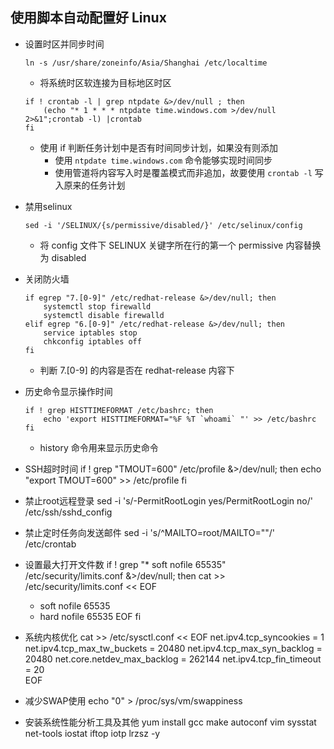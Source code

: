 ## 使用脚本自动配置好 Linux

- 设置时区并同步时间
    ```
    ln -s /usr/share/zoneinfo/Asia/Shanghai /etc/localtime
    ```
    - 将系统时区软连接为目标地区时区
    ```
    if ! crontab -l | grep ntpdate &>/dev/null ; then
        (echo "* 1 * * * ntpdate time.windows.com >/dev/null 2>&1";crontab -l) |crontab 
    fi
    ```
    - 使用 if 判断任务计划中是否有时间同步计划，如果没有则添加
        - 使用 `ntpdate time.windows.com` 命令能够实现时间同步
        - 使用管道将内容写入时是覆盖模式而非追加，故要使用 `crontab -l` 写入原来的任务计划

- 禁用selinux
    ```
    sed -i '/SELINUX/{s/permissive/disabled/}' /etc/selinux/config
    ```
    - 将 config 文件下 SELINUX 关键字所在行的第一个 permissive 内容替换为 disabled

- 关闭防火墙
    ```
    if egrep "7.[0-9]" /etc/redhat-release &>/dev/null; then
        systemctl stop firewalld
        systemctl disable firewalld
    elif egrep "6.[0-9]" /etc/redhat-release &>/dev/null; then
        service iptables stop
        chkconfig iptables off
    fi
    ```
    - 判断 7.[0-9] 的内容是否在 redhat-release 内容下

- 历史命令显示操作时间
    ```
    if ! grep HISTTIMEFORMAT /etc/bashrc; then
        echo 'export HISTTIMEFORMAT="%F %T `whoami` "' >> /etc/bashrc
    fi
    ```
    - history 命令用来显示历史命令
    
- SSH超时时间
if ! grep "TMOUT=600" /etc/profile &>/dev/null; then
    echo "export TMOUT=600" >> /etc/profile
fi

- 禁止root远程登录
sed -i 's/-PermitRootLogin yes/PermitRootLogin no/' /etc/ssh/sshd_config

- 禁止定时任务向发送邮件
sed -i 's/^MAILTO=root/MAILTO=""/' /etc/crontab 

- 设置最大打开文件数
if ! grep "* soft nofile 65535" /etc/security/limits.conf &>/dev/null; then
    cat >> /etc/security/limits.conf << EOF
    * soft nofile 65535
    * hard nofile 65535
    EOF
fi

- 系统内核优化
cat >> /etc/sysctl.conf << EOF
net.ipv4.tcp_syncookies = 1
net.ipv4.tcp_max_tw_buckets = 20480
net.ipv4.tcp_max_syn_backlog = 20480
net.core.netdev_max_backlog = 262144
net.ipv4.tcp_fin_timeout = 20  
EOF

- 减少SWAP使用
echo "0" > /proc/sys/vm/swappiness

- 安装系统性能分析工具及其他
yum install gcc make autoconf vim sysstat net-tools iostat iftop iotp lrzsz -y
